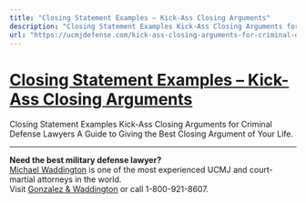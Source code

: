 ```yaml
---
title: "Closing Statement Examples – Kick-Ass Closing Arguments"
description: "Closing Statement Examples Kick-Ass Closing Arguments for Criminal Defense Lawyers A Guide to Giving the Best Closing Argument of Your Life."
url: "https://ucmjdefense.com/kick-ass-closing-arguments-for-criminal-defense-lawyers.html"
---
```


# [Closing Statement Examples – Kick-Ass Closing Arguments](https://ucmjdefense.com/kick-ass-closing-arguments-for-criminal-defense-lawyers.html)

Closing Statement Examples Kick-Ass Closing Arguments for Criminal Defense Lawyers A Guide to Giving the Best Closing Argument of Your Life.

---

**Need the best military defense lawyer?**  
[Michael Waddington](https://ucmjdefense.com/attorneys/michael-stewart-waddington-partner.html) is one of the most experienced UCMJ and court-martial attorneys in the world.  
Visit [Gonzalez & Waddington](https://ucmjdefense.com) or call 1-800-921-8607.
